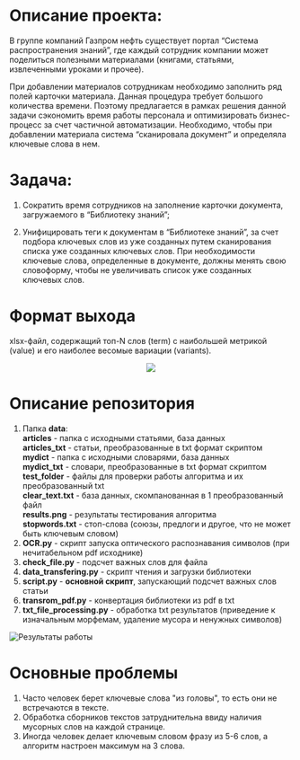 # Описание проекта:
В группе компаний Газпром нефть существует портал “Система распространения знаний”, где каждый сотрудник компании может поделиться полезными материалами (книгами, статьями, извлеченными уроками и прочее). 

При добавлении материалов сотрудникам необходимо заполнить ряд полей карточки материала. Данная процедура требует большого количества времени. Поэтому предлагается в рамках решения данной задачи сэкономить время работы персонала и оптимизировать бизнес-процесс за счет частичной автоматизации. Необходимо, чтобы при добавлении материала система “сканировала документ” и определяла ключевые слова в нем.

# Задача:
1. Сократить время сотрудников на заполнение карточки документа, загружаемого в “Библиотеку знаний”;

2. Унифицировать теги к документам в “Библиотеке знаний”, за счет подбора ключевых слов из уже созданных путем сканирования списка уже созданных ключевых слов. При необходимости ключевые слова, определенные в документе, должны менять свою словоформу, чтобы не увеличивать список уже созданных ключевых слов.

# Формат выхода
xlsx-файл, содержащий топ-N слов (term) с наибольшей метрикой (value) и его наиболее весомые вариации (variants).

<p align="center">
  <img src="https://github.com/Donskoy-Andrey/sirius/blob/master/images/output.png" />
</p>

# Описание репозитория 
1. Папка **data**:\
**articles** - папка с исходными статьями, база данных\
**articles_txt** - статьи, преобразованные в txt формат скриптом\
**mydict** - папка с исходными словарями, база данных\
**mydict_txt** - словари, преобразованные в txt формат скриптом\
**test_folder** - файлы для проверки работы алгоритма и их преобразованный txt\
**clear_text.txt** - база данных, скомпанованная в 1 преобразованный файл\
**results.png** - результаты тестирования алгоритма\
**stopwords.txt** - стоп-слова (союзы, предлоги и другое, что не может быть ключевым словом)
2. **OCR.py** - скрипт запуска оптического распознавания символов (при нечитабельном pdf исходнике)
3. **check_file.py** - подсчет важных слов для файла
4. **data_transfering.py** - скрипт чтения и загрузки библиотеки
5. **script.py** - **основной скрипт**, запускающий подсчет важных слов статьи
6. **transrom_pdf.py** - конвертация библиотеки из pdf в txt
7. **txt_file_processing.py** - обработка txt результатов (приведение к изначальным морфемам, удаление мусора и ненужных символов)

![Результаты работы](https://github.com/Donskoy-Andrey/sirius/blob/master/images/results.png)

# Основные проблемы
1. Часто человек берет ключевые слова "из головы", то есть они не встречаются в тексте.
2. Обработка сборников текстов затруднительна ввиду наличия мусорных слов на каждой странице.
3. Иногда человек делает ключевым словом фразу из 5-6 слов, а алгоритм настроен максимум на 3 слова.
